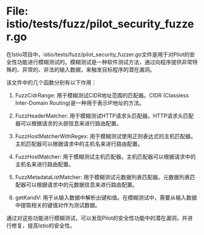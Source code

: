 # File: istio/tests/fuzz/pilot_security_fuzzer.go

在Istio项目中，istio/tests/fuzz/pilot_security_fuzzer.go文件是用于对Pilot的安全性功能进行模糊测试的。模糊测试是一种软件测试方法，通过向程序提供非常特殊的、异常的、非法的输入数据，来触发目标程序的潜在漏洞。

该文件中的几个函数分别有以下作用：

1. FuzzCidrRange: 用于模糊测试CIDR地址范围的匹配器。CIDR (Classless Inter-Domain Routing)是一种用于表示IP地址的方法。

2. FuzzHeaderMatcher: 用于模糊测试HTTP请求头匹配器。HTTP请求头匹配器可以根据请求的头部信息来进行路由配置。

3. FuzzHostMatcherWithRegex: 用于模糊测试使用正则表达式的主机匹配器。主机匹配器可以根据请求中的主机名来进行路由配置。

4. FuzzHostMatcher: 用于模糊测试主机匹配器。主机匹配器可以根据请求中的主机名来进行路由配置。

5. FuzzMetadataListMatcher: 用于模糊测试元数据列表匹配器。元数据列表匹配器可以根据请求中的元数据信息来进行路由配置。

6. getKandV: 用于从输入数据中解析出键和值。在模糊测试中，需要从输入数据中提取相关的键值对作为测试数据。

通过对这些功能进行模糊测试，可以发现Pilot的安全性功能中的潜在漏洞，并进行修复，提高Istio的安全性。

